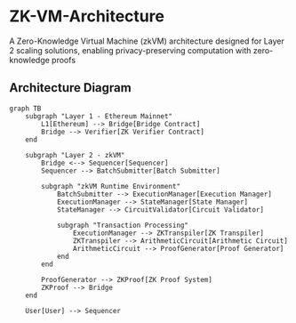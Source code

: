 # ZK-VM-Architecture
A Zero-Knowledge Virtual Machine (zkVM) architecture designed for Layer 2 scaling solutions, enabling privacy-preserving computation with zero-knowledge proofs


## Architecture Diagram
```mermaid
graph TB
    subgraph "Layer 1 - Ethereum Mainnet"
        L1[Ethereum] --> Bridge[Bridge Contract]
        Bridge --> Verifier[ZK Verifier Contract]
    end

    subgraph "Layer 2 - zkVM"
        Bridge <--> Sequencer[Sequencer]
        Sequencer --> BatchSubmitter[Batch Submitter]
        
        subgraph "zkVM Runtime Environment"
            BatchSubmitter --> ExecutionManager[Execution Manager]
            ExecutionManager --> StateManager[State Manager]
            StateManager --> CircuitValidator[Circuit Validator]
            
            subgraph "Transaction Processing"
                ExecutionManager --> ZKTranspiler[ZK Transpiler]
                ZKTranspiler --> ArithmeticCircuit[Arithmetic Circuit]
                ArithmeticCircuit --> ProofGenerator[Proof Generator]
            end
        end
        
        ProofGenerator --> ZKProof[ZK Proof System]
        ZKProof --> Bridge
    end

    User[User] --> Sequencer
```

